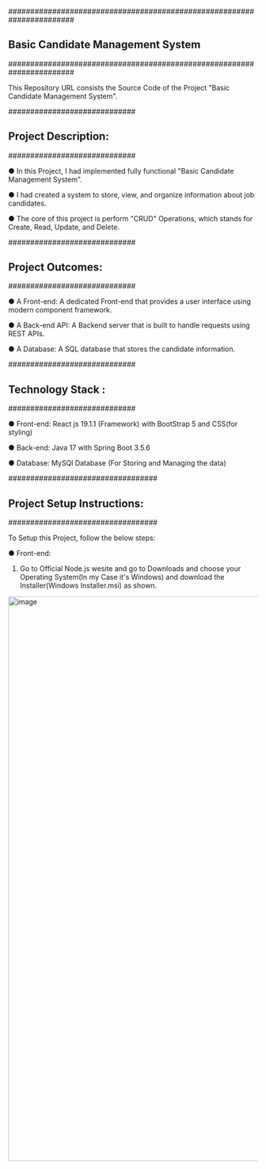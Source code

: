 #######################################################################
##             Basic Candidate Management System                #######
#######################################################################


This Repository URL consists the Source Code of the Project "Basic Candidate Management System".

#############################
## Project Description:
#############################

● In this Project, I had implemented fully functional "Basic Candidate Management System".

● I had created a system to store, view, and organize information about job candidates.

● The core of this project is perform "CRUD" Operations, which stands for Create, Read, Update, and Delete.


#############################
## Project Outcomes:
#############################

● A Front-end: A dedicated Front-end that provides a user interface using modern component framework. 

● A Back-end API: A Backend server that is built to handle requests using REST APIs. 

● A Database: A SQL database that stores the candidate information.



#############################
## Technology Stack :
#############################

● Front-end: React js 19.1.1 (Framework) with BootStrap 5 and CSS(for styling)

● Back-end: Java 17 with Spring Boot 3.5.6

● Database: MySQl Database (For Storing and Managing the data)



##################################
## Project Setup Instructions:
##################################

To Setup this Project, follow the below steps:

● Front-end:

1. Go to Official Node.js wesite and go to Downloads and choose your Operating System(In my Case it's Windows) and download the Installer(Windows Installer.msi) as shown.
<img width="1916" height="1139" alt="image" src="https://github.com/user-attachments/assets/c35fde78-4edc-4edc-b52a-2830e168df4c" />



